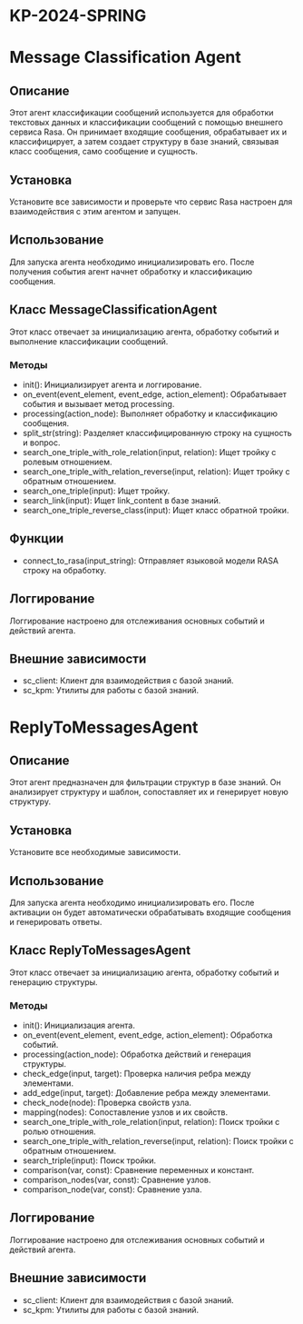 # KP-2024-SPRING

# Message Classification Agent

## Описание
Этот агент классификации сообщений используется для обработки текстовых данных и классификации сообщений с помощью внешнего сервиса Rasa. Он принимает входящие сообщения, обрабатывает их и классифицирует, а затем создает структуру в базе знаний, связывая класс сообщения, само сообщение и сущность.

## Установка
Установите все зависимости и проверьте что сервис Rasa настроен для взаимодействия с этим агентом и запущен.

## Использование
Для запуска агента необходимо инициализировать его. После получения события агент начнет обработку и классификацию сообщения.

## Класс MessageClassificationAgent
Этот класс отвечает за инициализацию агента, обработку событий и выполнение классификации сообщений.

### Методы
- init(): Инициализирует агента и логгирование.
- on_event(event_element, event_edge, action_element): Обрабатывает события и вызывает метод processing.
- processing(action_node): Выполняет обработку и классификацию сообщения.
- split_str(string): Разделяет классифицированную строку на сущность и вопрос.
- search_one_triple_with_role_relation(input, relation): Ищет тройку с ролевым отношением.
- search_one_triple_with_relation_reverse(input, relation): Ищет тройку с обратным отношением.
- search_one_triple(input): Ищет тройку.
- search_link(input): Ищет link_content в базе знаний.
- search_one_triple_reverse_class(input): Ищет класс обратной тройки.

## Функции
- connect_to_rasa(input_string): Отправляет языковой модели RASA строку на обработку. 

## Логгирование
Логгирование настроено для отслеживания основных событий и действий агента.

## Внешние зависимости
- sc_client: Клиент для взаимодействия с базой знаний.
- sc_kpm: Утилиты для работы с базой знаний.

# ReplyToMessagesAgent

## Описание
Этот агент предназначен для фильтрации структур в базе знаний. Он анализирует структуру и шаблон, сопоставляет их и генерирует новую структуру.

## Установка
Установите все необходимые зависимости.

## Использование
Для запуска агента необходимо инициализировать его. После активации он будет автоматически обрабатывать входящие сообщения и генерировать ответы.

## Класс ReplyToMessagesAgent
Этот класс отвечает за инициализацию агента, обработку событий и генерацию структуры.

### Методы
- init(): Инициализация агента.
- on_event(event_element, event_edge, action_element): Обработка событий.
- processing(action_node): Обработка действий и генерация структуры.
- check_edge(input, target): Проверка наличия ребра между элементами.
- add_edge(input, target): Добавление ребра между элементами.
- check_node(node): Проверка свойств узла.
- mapping(nodes): Сопоставление узлов и их свойств.
- search_one_triple_with_role_relation(input, relation): Поиск тройки с ролью отношения.
- search_one_triple_with_relation_reverse(input, relation): Поиск тройки с обратным отношением.
- search_triple(input): Поиск тройки.
- comparison(var, const): Сравнение переменных и констант.
- comparison_nodes(var, const): Сравнение узлов.
- comparison_node(var, const): Сравнение узла.

## Логгирование
Логгирование настроено для отслеживания основных событий и действий агента.

## Внешние зависимости
- sc_client: Клиент для взаимодействия с базой знаний.
- sc_kpm: Утилиты для работы с базой знаний.
